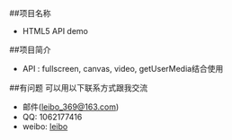 ##项目名称
* HTML5 API demo

##项目简介
* API : fullscreen, canvas, video, getUserMedia结合使用

##有问题
可以用以下联系方式跟我交流

* 邮件(leibo_369@163.com)
* QQ: 1062177416
* weibo: [leibo](http://weibo.com/isleibo)
